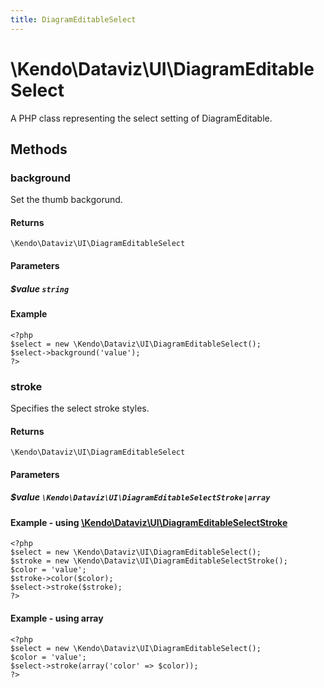 ```yaml
---
title: DiagramEditableSelect
---
```


# \Kendo\Dataviz\UI\DiagramEditableSelect

A PHP class representing the select setting of DiagramEditable.


## Methods

### background
Set the thumb backgorund.

#### Returns
`\Kendo\Dataviz\UI\DiagramEditableSelect`

#### Parameters

##### $value `string`



#### Example 
    <?php
    $select = new \Kendo\Dataviz\UI\DiagramEditableSelect();
    $select->background('value');
    ?>

### stroke

Specifies the select stroke styles.

#### Returns
`\Kendo\Dataviz\UI\DiagramEditableSelect`

#### Parameters

##### $value `\Kendo\Dataviz\UI\DiagramEditableSelectStroke|array`


#### Example - using [\Kendo\Dataviz\UI\DiagramEditableSelectStroke](/kendo-ui/api/wrappers/php/Kendo/Dataviz/UI/DiagramEditableSelectStroke)
    <?php
    $select = new \Kendo\Dataviz\UI\DiagramEditableSelect();
    $stroke = new \Kendo\Dataviz\UI\DiagramEditableSelectStroke();
    $color = 'value';
    $stroke->color($color);
    $select->stroke($stroke);
    ?>

#### Example - using array

    <?php
    $select = new \Kendo\Dataviz\UI\DiagramEditableSelect();
    $color = 'value';
    $select->stroke(array('color' => $color));
    ?>

